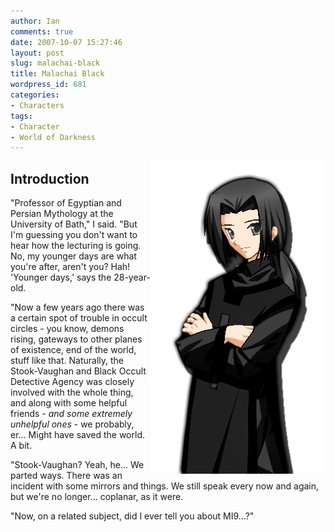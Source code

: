 ```yaml
---
author: Ian
comments: true
date: 2007-10-07 15:27:46
layout: post
slug: malachai-black
title: Malachai Black
wordpress_id: 681
categories:
- Characters
tags:
- Character
- World of Darkness
---
```


<p><img src="/fiction/characters/portraits/malachai.png" style="float:right" /></p>
<h2>Introduction</h2>
<div>
<p>"Professor of Egyptian and Persian Mythology at the University of Bath," I said.  "But I&#039;m guessing you don&#039;t want to hear how the lecturing is going.  No, my younger days are what you&#039;re after, aren&#039;t you?  Hah!  &#039;Younger days,&#039; says the 28-year-old.</p>
<p>"Now a few years ago there was a certain spot of trouble in occult circles - you know, demons rising, gateways to other planes of existence, end of the world, stuff like that.  Naturally, the Stook-Vaughan and Black Occult Detective Agency was closely involved with the whole thing, and along with some helpful friends - <i>and some extremely unhelpful ones</i> - we probably, er...  Might have saved the world.  A bit.</p>
<p>"Stook-Vaughan?  Yeah, he...  We parted ways.  There was an incident with some mirrors and things.  We still speak every now and again, but we&#039;re no longer... coplanar, as it were.</p>
<p>"Now, on a related subject, did I ever tell you about MI9...?"</p>
</div>